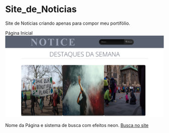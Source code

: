# Site_de_Noticias
Site de Notícias criando apenas para compor meu portifólio.


Página Inicial
![nome](https://github.com/Marhih/Site_de_Noticias/blob/main/PASTA_GITHUB_IMAGENS/1.png)

Nome da Página e sistema de busca com efeitos neon.
<a href=“https://github.com/Marhih/Site_de_Noticias/blob/main/PASTA_GITHUB_IMAGENS/3.png“>Busca no site</a>
